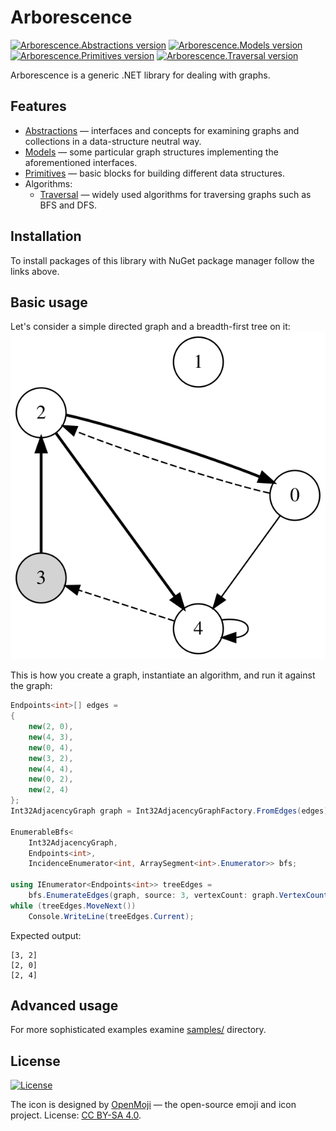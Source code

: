 # Arborescence

[![Arborescence.Abstractions version](https://img.shields.io/nuget/v/Arborescence.Abstractions.svg?label=Abstractions&logo=nuget)](https://nuget.org/packages/Arborescence.Abstractions/)
[![Arborescence.Models version](https://img.shields.io/nuget/v/Arborescence.Models.svg?label=Models&logo=nuget)](https://nuget.org/packages/Arborescence.Models/)
[![Arborescence.Primitives version](https://img.shields.io/nuget/v/Arborescence.Primitives.svg?label=Primitives&logo=nuget)](https://nuget.org/packages/Arborescence.Primitives/)
[![Arborescence.Traversal version](https://img.shields.io/nuget/v/Arborescence.Traversal.svg?label=Traversal&logo=nuget)](https://nuget.org/packages/Arborescence.Traversal/)

Arborescence is a generic .NET library for dealing with graphs.

## Features

- [Abstractions] — interfaces and concepts for examining graphs and collections in a data-structure neutral way.
- [Models] — some particular graph structures implementing the aforementioned interfaces.
- [Primitives] — basic blocks for building different data structures.
- Algorithms:
    - [Traversal] — widely used algorithms for traversing graphs such as BFS and DFS.

## Installation

To install packages of this library with NuGet package manager follow the links above.

## Basic usage

Let's consider a simple directed graph and a breadth-first tree on it:  
![](/assets/example.svg)

This is how you create a graph, instantiate an algorithm, and run it against the graph:

```csharp
Endpoints<int>[] edges =
{
    new(2, 0),
    new(4, 3),
    new(0, 4),
    new(3, 2),
    new(4, 4),
    new(0, 2),
    new(2, 4)
};
Int32AdjacencyGraph graph = Int32AdjacencyGraphFactory.FromEdges(edges);

EnumerableBfs<
    Int32AdjacencyGraph,
    Endpoints<int>,
    IncidenceEnumerator<int, ArraySegment<int>.Enumerator>> bfs;

using IEnumerator<Endpoints<int>> treeEdges =
    bfs.EnumerateEdges(graph, source: 3, vertexCount: graph.VertexCount);
while (treeEdges.MoveNext())
    Console.WriteLine(treeEdges.Current);
```

Expected output:

    [3, 2]
    [2, 0]
    [2, 4]

## Advanced usage

For more sophisticated examples examine [samples/](samples) directory.

## License

[![License](https://img.shields.io/github/license/qbit86/arborescence)](LICENSE.txt)

The icon is designed by [OpenMoji](https://openmoji.org) — the open-source emoji and icon project.
License: [CC BY-SA 4.0](https://creativecommons.org/licenses/by-sa/4.0/).

[Abstractions]: https://nuget.org/packages/Arborescence.Abstractions/

[Models]: https://nuget.org/packages/Arborescence.Models/

[Models.Specialized]: https://nuget.org/packages/Arborescence.Models.Specialized/

[Primitives]: https://nuget.org/packages/Arborescence.Primitives/

[Traversal]: https://nuget.org/packages/Arborescence.Traversal/
